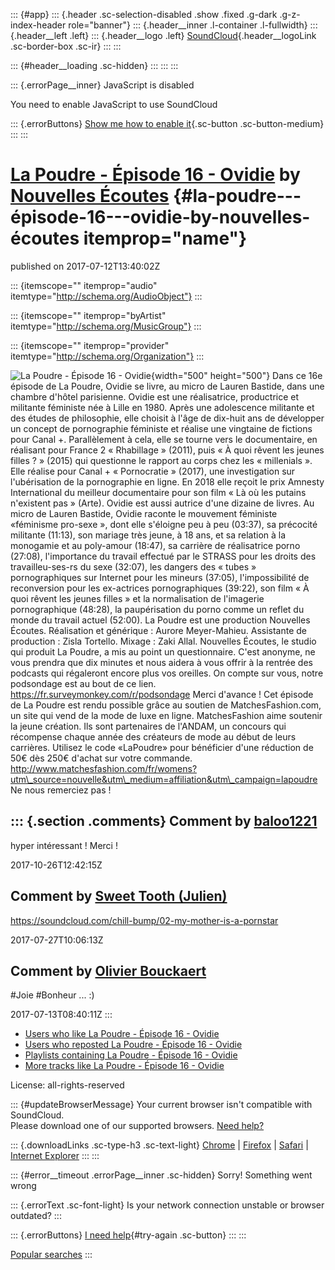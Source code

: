 ::: {#app}
::: {.header .sc-selection-disabled .show .fixed .g-dark .g-z-index-header role="banner"}
::: {.header__inner .l-container .l-fullwidth}
::: {.header__left .left}
::: {.header__logo .left}
[SoundCloud](/ "Home"){.header__logoLink .sc-border-box .sc-ir}
:::
:::

::: {#header__loading .sc-hidden}
:::
:::
:::

::: {.errorPage__inner}
JavaScript is disabled

You need to enable JavaScript to use SoundCloud

::: {.errorButtons}
[Show me how to enable it](http://www.enable-javascript.com/){.sc-button
.sc-button-medium}
:::
:::

[La Poudre - Épisode 16 - Ovidie](/nouvelles-ecoutes/episode-16-ovidie) by [Nouvelles Écoutes](/nouvelles-ecoutes) {#la-poudre---épisode-16---ovidie-by-nouvelles-écoutes itemprop="name"}
==================================================================================================================

published on 2017-07-12T13:40:02Z

::: {itemscope="" itemprop="audio" itemtype="http://schema.org/AudioObject"}
:::

::: {itemscope="" itemprop="byArtist" itemtype="http://schema.org/MusicGroup"}
:::

::: {itemscope="" itemprop="provider" itemtype="http://schema.org/Organization"}
:::

![La Poudre - Épisode 16 -
Ovidie](https://i1.sndcdn.com/artworks-000233266725-njbewj-t500x500.jpg){width="500"
height="500"} Dans ce 16e épisode de La Poudre, Ovidie se livre, au
micro de Lauren Bastide, dans une chambre d'hôtel parisienne. Ovidie est
une réalisatrice, productrice et militante féministe née à Lille en
1980. Après une adolescence militante et des études de philosophie, elle
choisit à l\'âge de dix-huit ans de développer un concept de
pornographie féministe et réalise une vingtaine de fictions pour Canal
+. Parallèlement à cela, elle se tourne vers le documentaire, en
réalisant pour France 2 « Rhabillage » (2011), puis « À quoi rêvent les
jeunes filles ? » (2015) qui questionne le rapport au corps chez les «
millenials ». Elle réalise pour Canal + « Pornocratie » (2017), une
investigation sur l'ubérisation de la pornographie en ligne. En 2018
elle reçoit le prix Amnesty International du meilleur documentaire pour
son film « Là où les putains n'existent pas » (Arte). Ovidie est aussi
autrice d\'une dizaine de livres. Au micro de Lauren Bastide, Ovidie
raconte le mouvement féministe «féminisme pro-sexe », dont elle
s'éloigne peu à peu (03:37), sa précocité militante (11:13), son mariage
très jeune, à 18 ans, et sa relation à la monogamie et au poly-amour
(18:47), sa carrière de réalisatrice porno (27:08), l'importance du
travail effectué par le STRASS pour les droits des travailleu-ses-rs du
sexe (32:07), les dangers des « tubes » pornographiques sur Internet
pour les mineurs (37:05), l'impossibilité de reconversion pour les
ex-actrices pornographiques (39:22), son film « À quoi rêvent les jeunes
filles » et la normalisation de l'imagerie pornographique (48:28), la
paupérisation du porno comme un reflet du monde du travail actuel
(52:00). La Poudre est une production Nouvelles Écoutes. Réalisation et
générique : Aurore Meyer-Mahieu. Assistante de production : Zisla
Tortello. Mixage : Zaki Allal. Nouvelles Écoutes, le studio qui produit
La Poudre, a mis au point un questionnaire. C'est anonyme, ne vous
prendra que dix minutes et nous aidera à vous offrir à la rentrée des
podcasts qui régaleront encore plus vos oreilles. On compte sur vous,
notre podsondage est au bout de ce lien.
https://fr.surveymonkey.com/r/podsondage Merci d'avance ! Cet épisode de
La Poudre est rendu possible grâce au soutien de MatchesFashion.com, un
site qui vend de la mode de luxe en ligne. MatchesFashion aime soutenir
la jeune création. Ils sont partenaires de l'ANDAM, un concours qui
récompense chaque année des créateurs de mode au début de leurs
carrières. Utilisez le code «LaPoudre» pour bénéficier d'une réduction
de 50€ dès 250€ d'achat sur votre commande.
http://www.matchesfashion.com/fr/womens?utm\_source=nouvelle&utm\_medium=affiliation&utm\_campaign=lapoudre
Ne nous remerciez pas !

::: {.section .comments}
Comment by [baloo1221](/baloo1221)
----------------------------------

hyper intéressant ! Merci !

2017-10-26T12:42:15Z

Comment by [Sweet Tooth (Julien)](/sweet-tooth-julien)
------------------------------------------------------

https://soundcloud.com/chill-bump/02-my-mother-is-a-pornstar

2017-07-27T10:06:13Z

Comment by [Olivier Bouckaert](/olivier-bouckaert)
--------------------------------------------------

\#Joie \#Bonheur \... :)

2017-07-13T08:40:11Z
:::

-   [Users who like La Poudre - Épisode 16 -
    Ovidie](/nouvelles-ecoutes/episode-16-ovidie/likes)
-   [Users who reposted La Poudre - Épisode 16 -
    Ovidie](/nouvelles-ecoutes/episode-16-ovidie/reposts)
-   [Playlists containing La Poudre - Épisode 16 -
    Ovidie](/nouvelles-ecoutes/episode-16-ovidie/sets)
-   [More tracks like La Poudre - Épisode 16 -
    Ovidie](/nouvelles-ecoutes/episode-16-ovidie/recommended)

License: all-rights-reserved

::: {#updateBrowserMessage}
Your current browser isn\'t compatible with SoundCloud.\
Please download one of our supported browsers. [Need
help?](https://help.soundcloud.com/hc/articles/115003564308-Technical-requirements)

::: {.downloadLinks .sc-type-h3 .sc-text-light}
[Chrome](http://google.com/chrome "Chrome") \|
[Firefox](http://firefox.com "Firefox") \|
[Safari](http://apple.com/safari "Safari") \| [Internet
Explorer](http://windows.microsoft.com/ie "Internet Explorer")
:::
:::

::: {#error__timeout .errorPage__inner .sc-hidden}
Sorry! Something went wrong

::: {.errorText .sc-font-light}
Is your network connection unstable or browser outdated?
:::

::: {.errorButtons}
[I need help](https://help.soundcloud.com){#try-again .sc-button}
:::
:::

[Popular searches](/popular/searches "Popular searches")
:::

